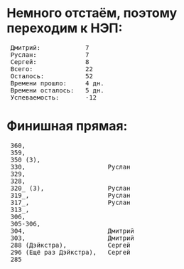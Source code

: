 # Немного отстаём, поэтому переходим к НЭП:

<pre>
 Дмитрий:            7  
 Руслан:             7    
 Сергей:             8    
 Всего:              22   
 Осталось:           52
 Времени прошло:     4 дн.
 Времени осталось:   5 дн.
 Успеваемость:       -12
</pre>

# Финишная прямая:
<pre>
 360,                    
 359, 
 350 (3), 
 330,                      Руслан
 329,  
 328, 
 320_ (3),                 Руслан
 319_,                     Руслан
 317_,                     Руслан
 313_, 
 306, 
 305-306, 
 304,                      Дмитрий
 303,                      Дмитрий
 288 (Дэйкстра),           Сергей
 296 (Ещё раз Дэйкстра),   Сергей
 285   
</pre>
 
